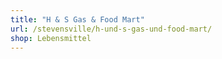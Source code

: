 ```yaml
---
title: "H & S Gas & Food Mart"
url: /stevensville/h-und-s-gas-und-food-mart/
shop: Lebensmittel
---
```

